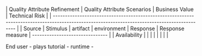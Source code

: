 | Quality Attribute Refinement  | Quality Attribute Scenarios                                              | Business Value | Technical Risk |
| -------------------------------------------------------------------------------------------------------------------------------------------- |
| Source | Stimulus | artifact | environment | Response | Response measure | ------------------------------- |
| Availability                  |        |          |          |             |          |                  |                                 |

End user - plays tutorial - runtime - 
